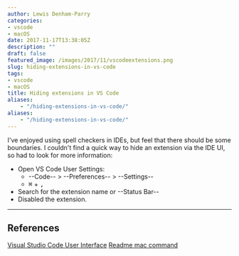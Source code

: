 ```yaml
---
author: Lewis Denham-Parry
categories:
- vscode
- macOS
date: 2017-11-17T13:38:05Z
description: ""
draft: false
featured_image: /images/2017/11/vscodeextensions.png
slug: hiding-extensions-in-vs-code
tags:
- vscode
- macOS
title: Hiding extensions in VS Code
aliases:
    - "/hiding-extensions-in-vs-code/"
aliases:
    - "/hiding-extensions-in-vs-code/"
---
```


I've enjoyed using spell checkers in IDEs, but feel that there should be some boundaries.  I couldn't find a quick way to hide an extension via the IDE UI, so had to look for more information:

* Open VS Code User Settings:
    * --Code-- > --Preferences-- > --Settings--
    * <kbd>&#8984;</kbd> + <kbd>,</kbd>
* Search for the extension name or --Status Bar--
* Disabled the extension.

---

## References

[Visual Studio Code User Interface](https://code.visualstudio.com/docs/getstarted/userinterface)
[Readme mac command](https://superuser.com/questions/695317/how-to-add-macs-command-special-sign-into-a-markdown-document-using-html-tags)